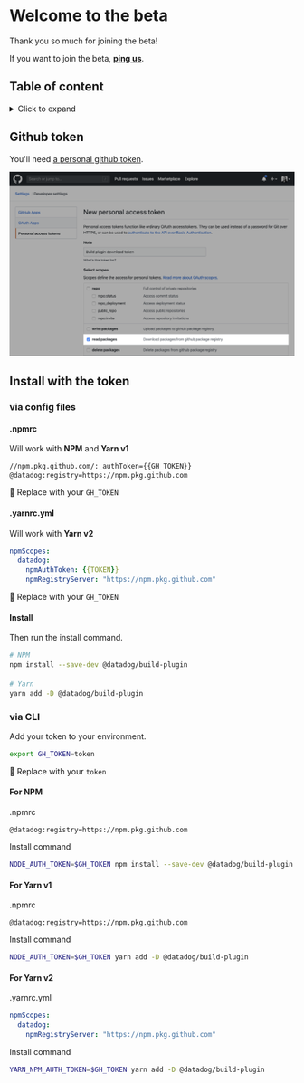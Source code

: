 # Welcome to the beta <!-- omit in toc -->

Thank you so much for joining the beta!

If you want to join the beta, [**ping us**](mailto:yoann+build-beta@datadog.com?subject=I%27d%20love%20to%20join%20the%20beta%20of%20build-plugin%21).

## Table of content <!-- omit in toc -->
<details>
<summary>Click to expand</summary>

- [**Github token**](#github-token)
- [**Install with the token**](#install-with-the-token)
  - [via config files](#via-config-files)
    - [**.npmrc**](#npmrc)
    - [**.yarnrc.yml**](#yarnrcyml)
    - [Install](#install)
  - [via CLI](#via-cli)
    - [**For NPM**](#for-npm)
    - [**For Yarn v1**](#for-yarn-v1)
    - [**For Yarn v2**](#for-yarn-v2)

</details>

## **Github token**

You'll need [a personal github token](https://github.com/settings/tokens/new).

![Github Token](./assets/github-token.png)

## **Install with the token**

### via config files

#### **.npmrc**

Will work with **NPM** and **Yarn v1**

```
//npm.pkg.github.com/:_authToken={{GH_TOKEN}}
@datadog:registry=https://npm.pkg.github.com
```

📝 Replace with your `GH_TOKEN`

#### **.yarnrc.yml**

Will work with **Yarn v2**

```yaml
npmScopes:
  datadog:
    npmAuthToken: {{TOKEN}}
    npmRegistryServer: "https://npm.pkg.github.com"
```

📝 Replace with your `GH_TOKEN`

#### Install

Then run the install command.

```bash
# NPM
npm install --save-dev @datadog/build-plugin

# Yarn
yarn add -D @datadog/build-plugin
```

### via CLI

Add your token to your environment.

```bash
export GH_TOKEN=token
```

📝 Replace with your `token`

#### **For NPM**

.npmrc

```
@datadog:registry=https://npm.pkg.github.com
```

Install command

```bash
NODE_AUTH_TOKEN=$GH_TOKEN npm install --save-dev @datadog/build-plugin
```

#### **For Yarn v1**

.npmrc

```
@datadog:registry=https://npm.pkg.github.com
```

Install command

```bash
NODE_AUTH_TOKEN=$GH_TOKEN yarn add -D @datadog/build-plugin
```

#### **For Yarn v2**

.yarnrc.yml

```yaml
npmScopes:
  datadog:
    npmRegistryServer: "https://npm.pkg.github.com"
```

Install command

```bash
YARN_NPM_AUTH_TOKEN=$GH_TOKEN yarn add -D @datadog/build-plugin
```
